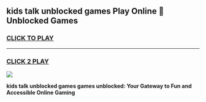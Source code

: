 
## kids talk unblocked games Play Online 👋 Unblocked Games
<h3>
<a href="https://premium.freeplayer.one?title=kids_talk_unblocked_games&ref=19F">CLICK TO PLAY</a></h3>
<hr>

<h3>
<a href="https://premium.freeplayer.one?title=kids_talk_unblocked_games&ref=19F">CLICK 2 PLAY</a>
  
</h3>

<a href="https://premium.freeplayer.one?title=kids_talk_unblocked_games&ref=19F"><img src="https://clearcache.store/games.png"></a>


**kids talk unblocked games games unblocked: Your Gateway to Fun and Accessible Online Gaming**
